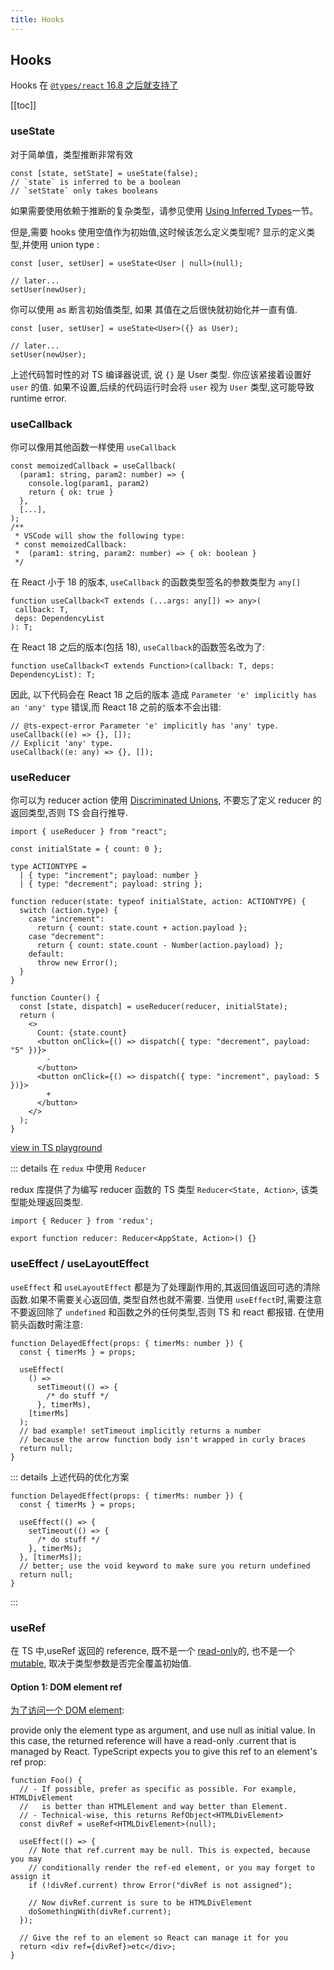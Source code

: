 ```yaml
---
title: Hooks
---
```


## Hooks

Hooks 在 [`@types/react` 16.8 之后就支持了](https://github.com/DefinitelyTyped/DefinitelyTyped/blob/a05cc538a42243c632f054e42eab483ebf1560ab/types/react/index.d.ts#L800-L1031)

[[toc]]

### useState

对于简单值，类型推断非常有效

```TSX
const [state, setState] = useState(false);
// `state` is inferred to be a boolean
// `setState` only takes booleans
```

如果需要使用依赖于推断的复杂类型，请参见使用 [Using Inferred Types](../troubleshooting/types.md)一节。


但是,需要 hooks 使用空值作为初始值,这时候该怎么定义类型呢?
显示的定义类型,并使用 union type :

```TSX
const [user, setUser] = useState<User | null>(null);

// later...
setUser(newUser);
```

你可以使用 as 断言初始值类型, 如果 其值在之后很快就初始化并一直有值.

```TSX
const [user, setUser] = useState<User>({} as User);

// later...
setUser(newUser);
```
上述代码暂时性的对 TS 编译器说谎, 说 `{}` 是 User 类型. 你应该紧接着设置好 `user` 的值.
如果不设置,后续的代码运行时会将 `user` 视为 `User` 类型,这可能导致 runtime error.


### useCallback
你可以像用其他函数一样使用 `useCallback`

```TSX
const memoizedCallback = useCallback(
  (param1: string, param2: number) => {
    console.log(param1, param2)
    return { ok: true }
  },
  [...],
);
/**
 * VSCode will show the following type:
 * const memoizedCallback:
 *  (param1: string, param2: number) => { ok: boolean }
 */
 ```

 在 React 小于 18 的版本, `useCallback` 的函数类型签名的参数类型为 `any[]`

 ```TSX
 function useCallback<T extends (...args: any[]) => any>(
  callback: T,
  deps: DependencyList
): T;
```

在 React 18 之后的版本(包括 18), `useCallback`的函数签名改为了:

```TSX
function useCallback<T extends Function>(callback: T, deps: DependencyList): T;
```

因此, 以下代码会在 React 18 之后的版本 造成 `Parameter 'e' implicitly has an 'any' type` 错误,而 React 18 之前的版本不会出错:

```TSX
// @ts-expect-error Parameter 'e' implicitly has 'any' type.
useCallback((e) => {}, []);
// Explicit 'any' type.
useCallback((e: any) => {}, []);
```

### useReducer

你可以为 reducer action 使用 [Discriminated Unions](https://www.typescriptlang.org/docs/handbook/typescript-in-5-minutes-func.html#discriminated-unions), 不要忘了定义 reducer 的返回类型,否则 TS 会自行推导.

```TSX
import { useReducer } from "react";

const initialState = { count: 0 };

type ACTIONTYPE =
  | { type: "increment"; payload: number }
  | { type: "decrement"; payload: string };

function reducer(state: typeof initialState, action: ACTIONTYPE) {
  switch (action.type) {
    case "increment":
      return { count: state.count + action.payload };
    case "decrement":
      return { count: state.count - Number(action.payload) };
    default:
      throw new Error();
  }
}

function Counter() {
  const [state, dispatch] = useReducer(reducer, initialState);
  return (
    <>
      Count: {state.count}
      <button onClick={() => dispatch({ type: "decrement", payload: "5" })}>
        -
      </button>
      <button onClick={() => dispatch({ type: "increment", payload: 5 })}>
        +
      </button>
    </>
  );
}
```

[view in TS playground](https://www.typescriptlang.org/play?#code/LAKFEsFsAcHsCcAuACAVMghgZ2QJQKYYDGKAZvLJMgOTyEnUDcooRsAdliuO+IuBgA2AZUQZE+ZAF5kAbzYBXdogBcyAAwBfZmBCIAntEkBBAMIAVAJIB5AHLmAmgAUAotOShkyAD5zkBozVqHiI6SHxlagAaZGgMfUFYDAATNXYFSAAjfHhNDxAvX1l-Q3wg5PxQ-HDImLiEpNTkLngeAHM8ll1SJRJwDmQ6ZIUiHIAKLnEykqNYUmQePgERMQkY4n4ONTMrO0dXAEo5T2aAdz4iAAtkMY3+9gA6APwj2ROvImxJYPYqmsRqCp3l5BvhEAp4Ow5IplGpJhIHjCUABqTB9DgPeqJFLaYGfLDfCp-CIAoEFEFeOjgyHQ2BKVTNVb4RF05TIAC0yFsGWy8Fu6MeWMaB1x5K8FVIGAUglUwK8iEuFFOyHY+GVLngFD5Bx0Xk0oH13V6myhplZEm1x3JbE4KAA2vD8DFkuAsHFEFcALruAgbB4KAkEYajPlDEY5GKLfhCURTHUnKkQqFjYEAHgAfHLkGb6WpZI6WfTDRSvKnMgpEIgBhxTIJwEQANZSWRjI5SdPIF1u8RXMayZ7lSphEnRWLxbFNagAVmomhF6fZqYA9OXKxxM2KQWWK1WoTW643m63pB2u+7e-3SkEQsPamOGik1FO55p08jl6vdxuKcvv8h4yAmhAA)

::: details 在 `redux` 中使用 `Reducer`

 redux 库提供了为编写 reducer 函数的 TS 类型 `Reducer<State, Action>`, 该类型能处理返回类型.

 ```TSX
import { Reducer } from 'redux';

export function reducer: Reducer<AppState, Action>() {}
 ```

 ### useEffect / useLayoutEffect

`useEffect` 和 `useLayoutEffect` 都是为了处理副作用的,其返回值返回可选的清除函数.如果不需要关心返回值, 类型自然也就不需要.
当使用 `useEffect`时,需要注意不要返回除了 `undefined` 和函数之外的任何类型,否则 TS 和 react 都报错. 在使用箭头函数时需注意:

```TSX
function DelayedEffect(props: { timerMs: number }) {
  const { timerMs } = props;

  useEffect(
    () =>
      setTimeout(() => {
        /* do stuff */
      }, timerMs),
    [timerMs]
  );
  // bad example! setTimeout implicitly returns a number
  // because the arrow function body isn't wrapped in curly braces
  return null;
}
```

::: details 上述代码的优化方案
```TSX
function DelayedEffect(props: { timerMs: number }) {
  const { timerMs } = props;

  useEffect(() => {
    setTimeout(() => {
      /* do stuff */
    }, timerMs);
  }, [timerMs]);
  // better; use the void keyword to make sure you return undefined
  return null;
}
```
:::


### useRef

在 TS 中,useRef 返回的 reference, 既不是一个 [read-only](https://github.com/DefinitelyTyped/DefinitelyTyped/blob/abd69803c1b710db58d511f4544ec1b70bc9077c/types/react/v16/index.d.ts#L1025-L1039)的, 也不是一个 [mutable](https://github.com/DefinitelyTyped/DefinitelyTyped/blob/abd69803c1b710db58d511f4544ec1b70bc9077c/types/react/v16/index.d.ts#L1012-L1023), 取决于类型参数是否完全覆盖初始值.

#### Option 1: DOM element ref

[为了访问一个 DOM element](https://legacy.reactjs.org/docs/refs-and-the-dom.html):

provide only the element type as argument, and use null as initial value. In this case, the returned reference will have a read-only .current that is managed by React. TypeScript expects you to give this ref to an element's ref prop:

```TSX
function Foo() {
  // - If possible, prefer as specific as possible. For example, HTMLDivElement
  //   is better than HTMLElement and way better than Element.
  // - Technical-wise, this returns RefObject<HTMLDivElement>
  const divRef = useRef<HTMLDivElement>(null);

  useEffect(() => {
    // Note that ref.current may be null. This is expected, because you may
    // conditionally render the ref-ed element, or you may forget to assign it
    if (!divRef.current) throw Error("divRef is not assigned");

    // Now divRef.current is sure to be HTMLDivElement
    doSomethingWith(divRef.current);
  });

  // Give the ref to an element so React can manage it for you
  return <div ref={divRef}>etc</div>;
}
```